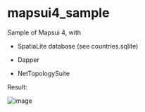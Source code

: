 # mapsui4_sample

Sample of Mapsui 4, with

- SpatiaLite database (see countries.sqlite)

- Dapper

- NetTopologySuite

Result: 

![image](https://user-images.githubusercontent.com/538812/155213786-01d11b9b-659b-4025-9c50-4e7750a8f29c.png)

